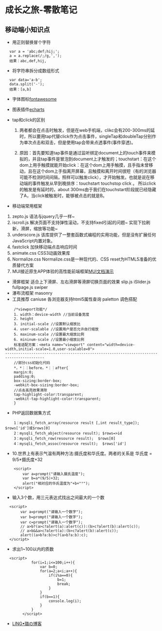 # 成长之旅-零散笔记

## 移动端小知识点
* 用正则替换冒个字符
~~~
  var a = 'abc;def;hij;';
  a = a.replace(/;/g,',');
  结果：abc,def,hij,
~~~
* 将字符串拆分成数组形式
~~~
  var data='a-b';
  data.split('-');
  结果：[a,b]
~~~
* 字体图标[fontawesome](http://fontawesome.dashgame.com)
* 图表插件[echarts](http://echarts.baidu.com/index.html)
* tap和click的区别
  1. 两者都会在点击时触发，但是在web手机端，clikc会有200-300ms的延时，所以要用tap代替click作为点击事件，singleTap和doubleTap分别作为单次点击和双击，但是使用tap会带来点透事件(事件穿透)。

  2. 原因：首先要知道tap事件是通过监听绑定document上的touch事件来模拟的，并且tap事件是冒泡到document上才触发的；touchstart：在这个dom上用手触摸就能开始click：在这个dom上用手触摸，且手指未曾移动，且在这个dom上手指离开屏幕，且触摸和离开时间很短（有的浏览器可能不检测时间间隔，照样可以触发click），才开始触发。也就是说在移动端的事件触发从早到晚排序：touchstart  touchstop click 。 所以click的触发是有延时的，about 300ms由于我们在touchstart阶段就已经隐藏了A，当click被触发时，能够被点击的就是B。

* 移动端常用框架
1. zepto.js 语法与jquery几乎一样~ 
2. iscroll.js 解决页面不支持弹性滚动，不支持fixed引起的问题~ 实现下拉刷新，滑屏，缩放等功能~ 
3. underscore.js 该库提供了一整套函数式编程的实用功能，但是没有扩展任何JavaScript内置对象。 
4. fastclick 加快移动端点击响应时间 
5. animate.css CSS3动画效果库 
6. Normalize.css Normalize.css是一种现代的、CSS reset为HTML5准备的优质替代方案
7. MUI接近原生APP体验的高性能前端框架[MUI文档](http://dev.dcloud.net.cn/mui/ui/)[演示](http://dcloud.io/hellomui/)
* 滑屏框架
  适合上下滑屏、左右滑屏等滑屏切换页面的效果 
slip.js 
iSlider.js 
fullpage.js 
swiper
* 瀑布流框架
  masonry
* 工具推荐
  caniuse 各浏览器支持html5属性查询 
paletton 调色搭配

~~~
    /*viewport功能*/
    1. width：device-width //当前设备宽度
    2. height
    3. initial-scale //设置默认缩放比
    4. user-scalable //设置用户是否允许自行缩放
    5. maxinum-scale //设置最大缩放比例
    6. mininum-scale //设置最小缩放比例
    标准适配方案：<meta name="viewport" content="width=device-width,initial-scale=1.0,user-scalable=0">
----------------------------------------------------------------------------------------
    //部分css初始化代码
    *，*：：before，*：：after{
    margin:0;
    padding:0;
    box-sizing:border-box;
    -webkit-box-sizing:border-box;
    //点击高亮效果清除
    tap-highlight-color:transparent;
    -webkit-tap-highlight-color:transparent;
    }
~~~
* PHP返回数据集方式
~~~
    1：mysqli_fetch_array(resource result [,int result_type]); $rows['id']或$rows[0]
    2：mysqli_fetch_abject(resource result); $rows=>id
    3：mysqli_fetch_row(resource result);  $rows[0]
    4：mysqli_fetch_assoc(resource result);  $rows['id']
~~~
* 10.世界上有表示气温有两种方法:摄氏度和华氏度。两者的关系是
华氏度 = 9/5*摄氏度+32
~~~
    <script>
        var a=prompt("请输入摄氏温度");
        var b=a*(9/5)+32;
        alert("相对应的华氏温度为"+b+"°");
    </script>
~~~
* 输入3个数，用三元表达式找出之间最大的一个数
~~~
  <script>
       var a=prompt("请输入一个数字");
       var b=prompt("请输入一个数字");
       var c=prompt("请输入一个数字");
       // a>b?(a>c?alert(a):alert(c)):(b>c?alert(b):alert(c));
       // a>b&&a>c?alert(a):(b>c?alert(b):alert(c));
       alert((a>b?a:b)>c?(a>b?a:b):c);
  </script>
~~~
* 求出1~100以内的质数
~~~
  <script>
            for(i=1;i<=100;i++){
                var b=0;
                for(a=2;a<i;a++){
                    if(i%a==0){
                        b=1;
                        break;
                    }
                }
                if(b==1){
                    console.log(i);
                }
            }
        </script>
~~~

* [ LING•璐の博客](http://www.zhenglinglu.cn/)



